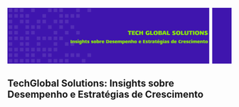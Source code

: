 ![](https://github.com/DuduTrindade/Analises_de_Dados/blob/main/Projetos/Projeto%2001/img/titulo.png)


## TechGlobal Solutions: Insights sobre Desempenho e Estratégias de Crescimento
